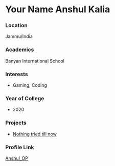 # Your Name Anshul Kalia

### Location

Jammu/India

### Academics

Banyan International School

### Interests

- Gaming, Coding

### Year of College

- 2020

### Projects

- [Nothing tried till now](https://github.com/AnshulOP)

### Profile Link

[Anshul_OP](https://github.com/AnshulOP)
